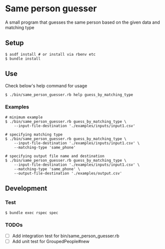 # Same person guesser

A small program that guesses the same person based on the given data and
matching type


## Setup

```
$ asdf install # or install via rbenv etc
$ bundle install
```

## Use

Check below's help command for usage

```
$ ./bin/same_person_guesser.rb help guess_by_matching_type
```

### Examples

```
# minimum example
$ ./bin/same_person_guesser.rb guess_by_matching_type \
    --input-file-destination './examples/inputs/input1.csv'

# specifying matching type
$ ./bin/same_person_guesser.rb guess_by_matching_type \
    --input-file-destination './examples/inputs/input1.csv' \
    --matching-type 'same_phone'

# specifying output file name and destination
$ ./bin/same_person_guesser.rb guess_by_matching_type \
    --input-file-destination './examples/inputs/input1.csv' \
    --matching-type 'same_phone' \
    --output-file-destination './examples/output.csv'
```

## Development

### Test

```
$ bundle exec rspec spec
```

### TODOs

- [ ] Add integration test for bin/same_person_guesser.rb
- [ ] Add unit test for GroupedPeople#new
